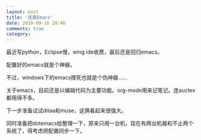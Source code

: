 ```yaml
---
layout: post
title: '还是Emacs'
date: 2010-09-16 20:46
comments: true
category: 
---
```

    

最近写python，Eclipse慢，wing ide收费，最后还是回归emacs。

配置好的emacs就是个神器。

不过，windows下的emacs撑死也就是个伪神器……

关于emacs，目前还是以编辑代码为主要功能。org-mode用来记笔记。连auctex都用得不多。

下一步准备试试ditaa和muse，这俩看起来很强大。

同时准备把dotemacs给整理一下，原来只用一台机，现在有两台机器和不止两个系统了，得考虑把配置同步一下。
